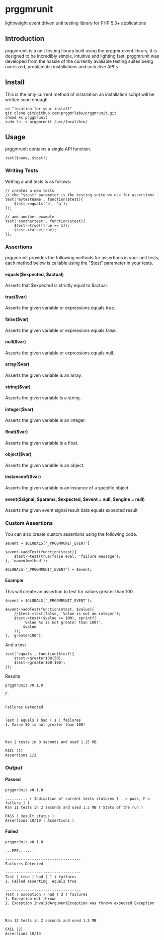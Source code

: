 # prggmrunit

lightweight event driven unit testing library for PHP 5.3+ applications

## Introduction

prggmrunit is a unit testing library built using the prggmr event library, it
is designed to be incredibly simple, intuitive and lighting fast. prggmrunit was
developed from the hassle of the currently avaliable testing suites being oversized,
problamatic installations and unituitive API's.

## Install

This is the only current method of installation an installation script will be written soon enough.

    cd "location for your install"
    git clone git@github.com:prggmrlabs/prggmrunit.git
    chmod +x prggmrunit
    sudo ln -s prggmrunit /usr/local/bin/

## Usage

prggmrunit contains a single API function.

    test($name, $test);

### Writing Tests

Writing a unit tests is as follows:

    // creates a new tests
    // the "$test" parameter is the testing suite we use for assertions
    test('mytestname', function($test){
        $test->equals('a', 'a');
    });

    // and another example
    test('anothertest', function($test){
        $test->true((true == 1));
        $test->false(true);
    });

### Assertions

prggmrunit provides the following methods for assertions in your unit tests, each
method below is callable using the "$test" parameter in your tests.

#### equals($expected, $actual)

Asserts that $expected is strictly equal to $actual.

#### true($var)

Asserts the given variable or expressions equals true.

#### false($var)

Asserts the given variable or expressions equals false.

#### null($var)

Asserts the given variable or expressions equals null.

#### array($var)

Asserts the given variable is an array.

#### string($var)

Asserts the given variable is a string.

#### integer($var)

Asserts the given variable is an integer.

#### float($var)

Asserts the given variable is a float.

#### object($var)

Asserts the given variable is an object.

#### instanceof($var)

Asserts the given variable is an instance of a specific object.

#### event($signal, $params, $expected, $event = null, $engine = null)

Asserts the given event signal result data equals expected result

### Custom Assertions

You can also create custom assertions using the following code.

    $event = $GLOBALS['_PRGGMRUNIT_EVENT']

    $event->addTest(function($test){
        $test->test(true|false eval, 'failure message');
    }, 'nameofmethod');

    $GLOBALS['_PRGGMRUNIT_EVENT'] = $event;

#### Example

This will create an assertion to test for values greater than 100

    $event = $GLOBALS['_PRGGMRUNIT_EVENT'];

    $event->addTest(function($test, $value){
        //$test->test(false, 'Value is not an integer');
        $test->test(($value >= 100), sprintf(
            'Value %s is not greater than 100!',
            $value
        ));
    }, 'greater100');

And a test

    test('equals', function($test){
        $test->greater100(50);
        $test->greater100(100);
    });

Results

    prggmrUnit v0.1.0
    
    F.
    
    ----------------------------------
    Failures Detected
    
    ----------------------------------
    Test ( equals ) had ( 1 ) failures
    1. Value 50 is not greater than 100!
    
    
    
    Ran 2 tests in 0 seconds and used 1.25 MB
    
    FAIL (1)
    Assertions 1/2


### Output

#### Passed

    prggmrUnit v0.1.0

    .......... ( Indication of current tests statuses [ . = pass, F = failure ] )
    Ran 11 tests in 2 seconds and used 1.5 MB ( Stats of the run )

    PASS ( Result status )
    Assertions 10/10 ( Assertions )

#### Failed

    prggmrUnit v0.1.0

    ...FFF.......

    ----------------------------------
    Failures Detected

    ----------------------------------
    Test ( true ) had ( 1 ) failures
    1. Failed asserting  equals true

    ----------------------------------
    Test ( exception ) had ( 2 ) failures
    1. Exception not thrown
    2. Exception InvalidArgumentException was thrown expected Exception



    Ran 12 tests in 2 seconds and used 1.5 MB

    FAIL (2)
    Assertions 10/13

